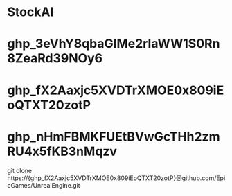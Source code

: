 # StockAI
# 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
# 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 
# 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 

git clone https://{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}@github.com/EpicGames/UnrealEngine.git